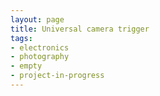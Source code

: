 ```yaml
---
layout: page
title: Universal camera trigger
tags:
- electronics
- photography
- empty
- project-in-progress
---
```

